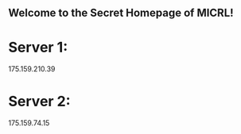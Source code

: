 ## Welcome to the Secret Homepage of MICRL!
# Server 1:
175.159.210.39
# Server 2:
175.159.74.15







